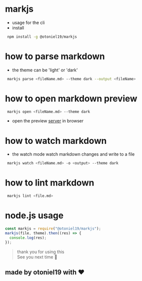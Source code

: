 # markjs

- usage for the cli
- install

```sh
 npm install -g @otoniel19/markjs
```

# how to parse markdown

- the theme can be 'light' or 'dark'

```sh
 markjs parse <fileName.md> --theme dark --output <fileName>
```

# how to open markdown preview

```sh
 markjs open <fileName.md> --theme dark
```

- open the preview [server](http://localhost:5000) in browser

# how to watch markdown

- the watch mode watch markdown changes and write to a file

```sh
 markjs watch <fileName.md> -o <output> --theme dark
```

# how to lint markdown

```sh
 markjs lint <file.md>
```

# node.js usage

```js
const markjs = require("@otoniel19/markjs");
markjs(file, theme).then((res) => {
  console.log(res);
});
```

> thank you for using this
> <br> See you next time **:wave:**

## made by otoniel19 with **:hearts:**
